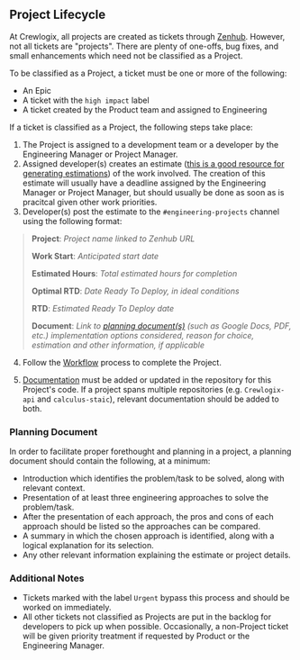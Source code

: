 ## Project Lifecycle

At Crewlogix, all projects are created as tickets through [Zenhub](https://app.zenhub.com/). However, not all tickets are "projects". There are plenty of one-offs, bug fixes, and small enhancements which need not be classified as a Project.

To be classified as a Project, a ticket must be one or more of the following:
* An Epic
* A ticket with the `high impact` label
* A ticket created by the Product team and assigned to Engineering

If a ticket is classified as a Project, the following steps take place:

1. The Project is assigned to a development team or a developer by the Engineering Manager or Project Manager. 
2. Assigned developer(s) creates an estimate ([this is a good resource for generating estimations](https://jacobian.org/2021/may/25/my-estimation-technique/)) of the work involved. The creation of this estimate will usually have a deadline assigned by the Engineering Manager or Project Manager, but should usually be done as soon as is pracitcal given other work priorities.
3. Developer(s) post the estimate to the `#engineering-projects` channel using the following format:

> **Project**: *Project name linked to Zenhub URL*
> 
> **Work Start**: *Anticipated start date*
> 
> **Estimated Hours**: *Total estimated hours for completion*
> 
> **Optimal RTD**: *Date Ready To Deploy, in ideal conditions*
> 
> **RTD**: *Estimated Ready To Deploy date*
> 
> **Document**: *Link to [planning document(s)](./projectLifecycle.md#planning-document) (such as Google Docs, PDF, etc.) implementation options considered, reason for choice, estimation and other information, if applicable*

4. Follow the [Workflow](./gitAndGitHub.md#workflow) process to complete the Project.

5. [Documentation](./projectDocumentation.md) must be added or updated in the repository for this Project's code. If a project spans multiple repositories (e.g. `Crewlogix-api` and `calculus-staic`), relevant documentation should be added to both. 

### Planning Document
In order to facilitate proper forethought and planning in a project, a planning document should contain the following, at a minimum:
* Introduction which identifies the problem/task to be solved, along with relevant context.
* Presentation of at least three engineering approaches to solve the problem/task.
* After the presentation of each approach, the pros and cons of each approach should be listed so the approaches can be compared.
* A summary in which the chosen approach is identified, along with a logical explanation for its selection.
* Any other relevant information explaining the estimate or project details.

### Additional Notes
* Tickets marked with the label `Urgent` bypass this process and should be worked on immediately.
* All other tickets not classified as Projects are put in the backlog for developers to pick up when possible. Occasionally, a non-Project ticket will be given priority treatment if requested by Product or the Engineering Manager.
